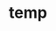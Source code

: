 ---
layout: page
title: temp
name: "Elena Sutherland"
role: "Postdoctoral Research Fellow"
img: assets/img/group-members/image
importance: 10
---